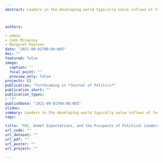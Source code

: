 ```yaml
---
abstract: Leaders in the developing world typically value inflows of foreign direct investment, on the logic that FDI bolsters economic development and signals competence to voters. Yet, the promise of new jobs and other benefits may outstrip the supply, leaving many disappointed. We present a theory of unmet expectations and political blame, which we test by connecting 223 georeferenced Chinese FDI projects to the political-economic perceptions of 179,278 respondents in Africa. We show that the announcement of Chinese FDI projects inspires economic optimism and bolsters perceptions of political leaders’ competence for about one year. Once projects are operational, however, individuals living near those projects view the economy as worse than it would have been in the absence of FDI, and perceptions of political leaders similarly decline. This pattern of unmet expectations and political blame does not appear in the context of Chinese foreign aid.



authors:

- admin
- John McCauley
- Margaret Pearson
date: "2021-09-01T00:00:00Z"
doi: ""
featured: false
image:
  caption: ''
  focal_point: ""
  preview_only: false
projects: []
publication: "Forthcoming in *Journal of Politics*"
publication_short: ""
publication_types:
- "2"
publishDate: "2021-09-01T00:00:00Z"
slides: 
summary: Leaders in the developing world typically value inflows of foreign direct investment, on the logic that FDI bolsters economic development and signals competence to voters. Yet, the promise of new jobs and other benefits may outstrip the supply, leaving many disappointed. We present a theory of unmet expectations and political blame, which we test by connecting 223 georeferenced Chinese FDI projects to the political-economic perceptions of 179,278 respondents in Africa. We show that the announcement of Chinese FDI projects inspires economic optimism and bolsters perceptions of political leaders’ competence for about one year. Once projects are operational, however, individuals living near those projects view the economy as worse than it would have been in the absence of FDI, and perceptions of political leaders similarly decline. This pattern of unmet expectations and political blame does not appear in the context of Chinese foreign aid.
tags:

title: 'FDI, Unmet Expectations, and the Prospects of Political Leaders: Evidence from Chinese Investment in Africa'
url_code: ""
url_dataset: ""
url_pdf: ""
url_poster: ""
url_project: ""

---
```

